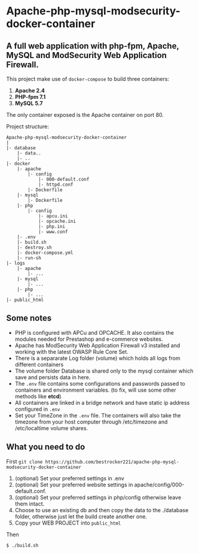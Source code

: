 # Apache-php-mysql-modsecurity-docker-container
## A full web application with php-fpm, Apache, MySQL and ModSecurity Web Application Firewall.

This project make use of `docker-compose` to build three containers:
1. **Apache 2.4**
2. **PHP-fpm 7.1**
3. **MySQL 5.7**

The only container exposed is the Apache container on port 80.

Project structure:
```
Apache-php-mysql-modsecurity-docker-container
|
|- database
    |- data..
    |- ..
|- docker
    |- apache
        |- config
            |- 000-default.conf
            |- httpd.conf
        |- Dockerfile
    |- mysql
        |- Dockerfile
    |- php
        |- config
            |- apcu.ini
            |- opcache.ini
            |- php.ini
            |- www.conf
    |- .env
    |- build.sh
    |- destroy.sh
    |- docker-compose.yml
    |- run-sh
|- logs
    |- apache
        |- ...
    |- mysql
        |- ...
    |- php
        |- ...
|- public_html
```

## Some notes
- PHP is configured with APCu and OPCACHE. It also contains the modules needed for Prestashop and e-commerce websites.
- Apache has ModSecurity Web Application Firewall v3 installed and working with the latest OWASP Rule Core Set.
- There is a separarate Log folder (volume) which holds all logs from different containers
- The volume folder Database is shared only to the mysql container which save and persists data in here.
- The `.env` file contains some configurations and passwords passed to containers and environment variables. (to fix, will use some other methods like **etcd**)
- All containers are linked in a bridge network and have static ip address configured in `.env`
- Set your TimeZone in the `.env` file. The containers will also take the timezone from your host computer through /etc/timezone and /etc/localtime volume shares.

## What you need to do
First `git clone https://github.com/bestrocker221/apache-php-mysql-modsecurity-docker-container`

1. (optional) Set your preferred settings in .env
2. (optional) Set your preferred website settings in apache/config/000-default.conf.
3. (optional) Set your preferred settings in php/config otherwise leave them intact.
4. Choose to use an existing db and then copy the data to the ./database folder, otherwise just let the build create another one.
5. Copy your WEB PROJECT into `public_html`

Then
```
$ ./build.sh
```